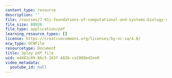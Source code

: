 ```yaml
---
content_type: resource
description: ''
file: /courses/7-91j-foundations-of-computational-and-systems-biology-spring-2014/ed482c8986c5163f482bca1988ed2ee0_uD4-fOWeXAY.pdf
file_size: 88926
file_type: application/pdf
learning_resource_types: []
license: https://creativecommons.org/licenses/by-nc-sa/4.0/
ocw_type: OCWFile
resourcetype: Document
title: 3play pdf file
uid: ed482c89-86c5-163f-482b-ca1988ed2ee0
video_metadata:
  youtube_id: null
---
```

